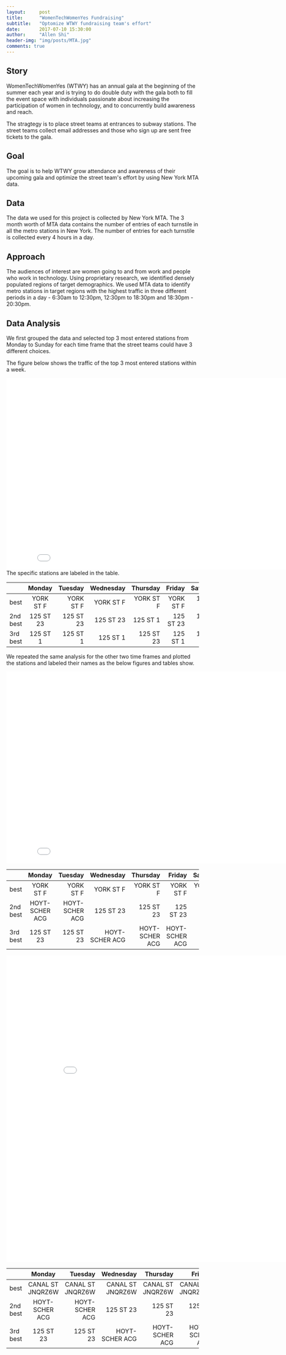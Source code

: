 ```yaml
---
layout:     post
title:      "WomenTechWomenYes Fundraising"
subtitle:   "Optomize WTWY fundraising team's effort"
date:       2017-07-10 15:30:00
author:     "Allen Shi"
header-img: "img/posts/MTA.jpg"
comments: true
---
```


## Story
WomenTechWomenYes (WTWY) has an annual gala at the beginning of the summer each year and is trying to do double duty with the gala both to fill the event space with individuals passionate about increasing the participation of women in technology, and to concurrently build awareness and reach.

The stragtegy is to place street teams at entrances to subway stations. The street teams collect email addresses and those who sign up are sent free tickets to the gala.

## Goal
The goal is to help WTWY grow attendance and awareness of their upcoming gala and optimize the street team's effort by using New York MTA data.

## Data
The data we used for this project is collected by New York MTA. The 3 month worth of MTA data contains the number of entries of each turnstile in all the metro stations in New York. The number of entries for each turnstile is collected every 4 hours in a day.

## Approach
The audiences of interest are women going to and from work and people who work in technology. Using proprietary research, we identified densely populated regions of target demographics. We used MTA data to identify metro stations in target regions with the highest traffic in three different periods in a day - 6:30am to 12:30pm, 12:30pm to 18:30pm and 18:30pm - 20:30pm. 

## Data Analysis

We first grouped the data and selected top 3 most entered stations from Monday to Sunday for each time frame that the street teams could have 3 different choices.

The figure below shows the traffic of the top 3 most entered stations within a week. 
<iframe width="850" height="500" frameborder="0" scrolling="no" src="//plot.ly/~a98051827/48.embed"></iframe>
The specific stations are labeled in the table.

|          |  Monday   |  Tuesday |   Wednesday | Thursday | Friday | Saturday | Sunday | 
|----------|:-------------:|---------:|-----------:|--------:|--------:|--------:|--------:|
|   best   |  YORK ST F |  YORK ST F |   YORK ST F |   YORK ST F | YORK ST F| 125 ST 1 | 125 ST 23 |
|  2nd best|  125 ST 23 |  125 ST 23 |   125 ST 23 |   125 ST 1  | 125 ST 23| 125 ST 23 | 125 ST ABCD |
|  3rd best|  125 ST 1  |  125 ST 1  |   125 ST 1  |   125 ST 23 | 125 ST 1| 125 ST ABCD | 125 ST 1 |

We repeated the same analysis for the other two time frames and plotted the stations and labeled their names as the below figures and tables show.
<iframe width="850" height="500" frameborder="0" scrolling="no" src="//plot.ly/~a98051827/52.embed"></iframe>

|          |  Monday   |  Tuesday |   Wednesday | Thursday | Friday | Saturday | Sunday | 
|----------|:-------------:|---------:|-----------:|--------:|--------:|--------:|--------:|
|   best   |  YORK ST F |  YORK ST F |   YORK ST F |   YORK ST F | YORK ST F| YORK ST F | YORK ST F |
|  2nd best| HOYT-SCHER ACG | HOYT-SCHER ACG |   125 ST 23 | 125 ST 23 | 125 ST 23| 125 ST 23 | CLARK ST 23 |
|  3rd best|  125 ST 23  |  125 ST 23 | HOYT-SCHER ACG | HOYT-SCHER ACG | HOYT-SCHER ACG | CLARK ST 23 | 125 ST 23 |


<iframe width="900" height="800" frameborder="0" scrolling="no" src="//plot.ly/~a98051827/54.embed"></iframe>

|          |  Monday   |  Tuesday |   Wednesday | Thursday | Friday | Saturday | Sunday | 
|----------|:-------------:|---------:|-----------:|--------:|--------:|--------:|--------:|
|   best   | CANAL ST JNQRZ6W | CANAL ST JNQRZ6W | CANAL ST JNQRZ6W | CANAL ST JNQRZ6W |CANAL ST JNQRZ6W | CANAL ST JNQRZ6W | YORK ST F |
|  2nd best| HOYT-SCHER ACG | HOYT-SCHER ACG |   125 ST 23 | 125 ST 23 | 125 ST 23| 125 ST 23 | CLARK ST 23 |
|  3rd best|  125 ST 23  |  125 ST 23 | HOYT-SCHER ACG | HOYT-SCHER ACG | HOYT-SCHER ACG | CLARK ST 23 | 125 ST 23 |




